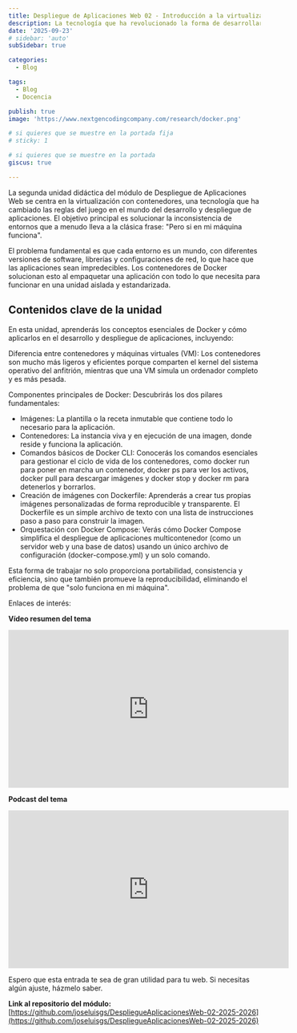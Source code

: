 ```yaml
---
title: Despliegue de Aplicaciones Web 02 - Introducción a la virtualización
description: La tecnología que ha revolucionado la forma de desarrollar y desplegar software
date: '2025-09-23'
# sidebar: 'auto'
subSidebar: true

categories:
  - Blog

tags:
  - Blog
  - Docencia

publish: true
image: 'https://www.nextgencodingcompany.com/research/docker.png'

# si quieres que se muestre en la portada fija
# sticky: 1

# si quieres que se muestre en la portada
giscus: true 

---
```

La segunda unidad didáctica del módulo de Despliegue de Aplicaciones Web se centra en la virtualización con contenedores, una tecnología que ha cambiado las reglas del juego en el mundo del desarrollo y despliegue de aplicaciones. El objetivo principal es solucionar la inconsistencia de entornos que a menudo lleva a la clásica frase: "Pero si en mi máquina funciona".
<!-- more -->
El problema fundamental es que cada entorno es un mundo, con diferentes versiones de software, librerías y configuraciones de red, lo que hace que las aplicaciones sean impredecibles. Los contenedores de Docker solucionan esto al empaquetar una aplicación con todo lo que necesita para funcionar en una unidad aislada y estandarizada.

## Contenidos clave de la unidad
En esta unidad, aprenderás los conceptos esenciales de Docker y cómo aplicarlos en el desarrollo y despliegue de aplicaciones, incluyendo:

Diferencia entre contenedores y máquinas virtuales (VM): Los contenedores son mucho más ligeros y eficientes porque comparten el kernel del sistema operativo del anfitrión, mientras que una VM simula un ordenador completo y es más pesada.

Componentes principales de Docker: Descubrirás los dos pilares fundamentales:

- Imágenes: La plantilla o la receta inmutable que contiene todo lo necesario para la aplicación.
- Contenedores: La instancia viva y en ejecución de una imagen, donde reside y funciona la aplicación.
- Comandos básicos de Docker CLI: Conocerás los comandos esenciales para gestionar el ciclo de vida de los contenedores, como docker run para poner en marcha un contenedor, docker ps para ver los activos, docker pull para descargar imágenes y docker stop y docker rm para detenerlos y borrarlos.
- Creación de imágenes con Dockerfile: Aprenderás a crear tus propias imágenes personalizadas de forma reproducible y transparente. El Dockerfile es un simple archivo de texto con una lista de instrucciones paso a paso para construir la imagen.
- Orquestación con Docker Compose: Verás cómo Docker Compose simplifica el despliegue de aplicaciones multicontenedor (como un servidor web y una base de datos) usando un único archivo de configuración (docker-compose.yml) y un solo comando.

Esta forma de trabajar no solo proporciona portabilidad, consistencia y eficiencia, sino que también promueve la reproducibilidad, eliminando el problema de que "solo funciona en mi máquina".

Enlaces de interés:

**Vídeo resumen del tema**

<p style="text-align:center;">
<iframe width="560" height="315" src="https://www.youtube.com/embed/ScgZLt8Ek8Y" frameborder="0" allowfullscreen></iframe>
</p>

**Podcast del tema**

<p style="text-align:center;">
<iframe width="560" height="315" src="https://www.youtube.com/embed/-8EoCawmjuw" frameborder="0" allowfullscreen></iframe>
</p>


Espero que esta entrada te sea de gran utilidad para tu web. Si necesitas algún ajuste, házmelo saber.


**Link al repositorio del módulo:** [https://github.com/joseluisgs/DespliegueAplicacionesWeb-02-2025-2026](https://github.com/joseluisgs/DespliegueAplicacionesWeb-02-2025-2026)


